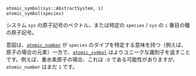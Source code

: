 ```
atomic_symbol(sys::AbstractSystem, i)
atomic_symbol(species)
```

システム `sys` の原子記号のベクトル、または特定の `species` / `sys` の `i` 番目の種の原子記号。

意図は、[`atomic_number`](@ref) が `species` のタイプを特定する意味を持つ（例えば、原子の場合の元素）一方で、[`atomic_symbol`](@ref) はよりユニークな識別子を返すことです。例えば、重水素原子の場合、これは `:D` である可能性がありますが、`atomic_number` はまだ `1` です。
